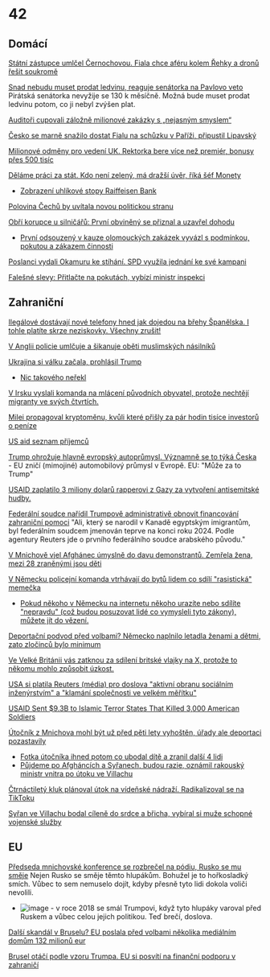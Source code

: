 # 42

## Domácí

[Státní zástupce umlčel Černochovou. Fiala chce aféru kolem Řehky a dronů řešit soukromě ](https://www.echo24.cz/a/HCNp2/zpravy-drony-nemesis-skupina-d-karel-rehka-jana-cernochova-schuzka-petr-fiala-ondrej-vetchy-vojenska-policie-vysetrovani)

[Snad nebudu muset prodat ledvinu, reaguje senátorka na Pavlovo veto](https://www.idnes.cz/zpravy/domaci/senatorka-sipova-adela-ledvina-penize-mzda-prezident-veto.A250218_084730_domaci_ikro) Pirátská senátorka nevyžije se 130 k měsíčně. Možná bude muset prodat ledvinu potom, co ji nebyl zvýšen plat.

[Auditoři cupovali záložně milionové zakázky s „nejasným smyslem“](https://www.seznamzpravy.cz/clanek/domaci-kauzy-velke-zakazky-s-nejasnym-smyslem-auditory-v-zalozne-zaujal-specialni-byznys-269849)

[Česko se marně snažilo dostat Fialu na schůzku v Paříži, připustil Lipavský](https://cnn.iprima.cz/cesko-se-marne-snazilo-dostat-fialu-na-schuzku-v-parizi-pripustil-lipavsky-466437)

[Milionové odměny pro vedení UK. Rektorka bere více než premiér, bonusy přes 500 tisíc](https://www.echo24.cz/a/HNQem/zpravy-domov-milionove-odmeny-pro-vedeni-uk-rektorka-bere-vice-nez-premier-bonusy-stovky-tisic)

[Děláme práci za stát. Kdo není zelený, má dražší úvěr, říká šéf Monety](https://www.seznamzpravy.cz/clanek/porady-inside-talks-delame-praci-za-stat-kdo-neni-zeleny-ma-drazsi-uver-rika-sef-monety-269955)
 * [Zobrazení uhlíkové stopy Raiffeisen Bank](https://www.rb.cz/o-nas/spolecenska-odpovednost/uhlikova-stopa)

[Polovina Čechů by uvítala novou politickou stranu](https://www.novinky.cz/clanek/volby-do-poslanecke-snemovny-polovina-cechu-by-uvitala-novou-politickou-stranu-40508998)

[Obří korupce u silničářů: První obviněný se přiznal a uzavřel dohodu](https://www.seznamzpravy.cz/clanek/domaci-kauzy-obri-korupce-u-silnicaru-prvni-obvineny-se-priznal-a-uzavrel-dohodu-269787)
  *  [První odsouzený v kauze olomouckých zakázek vyvázl s podmínkou, pokutou a zákazem činnosti](https://www.novinky.cz/clanek/krimi-prvni-odsouzeny-v-kauze-olomouckych-zakazek-vyvazl-s-podminkou-pokutou-a-zakazem-cinnosti-40508978)

[Poslanci vydali Okamuru ke stíhání. SPD využila jednání ke své kampani](https://www.idnes.cz/zpravy/domaci/snemovna-vydani-tomio-okamura-trestni-stihani-sireni-nenavisti.A250212_132138_domaci_kop)

[Falešné slevy: Přitlačte na pokutách, vybízí ministr inspekci](https://www.novinky.cz/clanek/ekonomika-falesne-slevy-pritlacte-na-pokutach-vybizi-ministr-inspekci-40508634)

## Zahraniční

[Ilegálové dostávají nové telefony hned jak dojedou na břehy Španělska. I tohle platíte skrze neziskovky. Všechny zrušit!](https://x.com/Ministerstvocz/status/1892229204692869155)

[V Anglii policie umlčuje a šikanuje oběti muslimských násilníků](https://x.com/HoodedClaw1974/status/1891457846643990922)

[Ukrajina si válku začala, prohlásil Trump](https://www.novinky.cz/clanek/zahranicni-amerika-trump-pokud-chce-vyslat-evropa-vojaky-na-ukrajinu-je-to-v-poradku-40509644)
 * [Nic takového neřekl](https://x.com/RpsAgainstTrump/status/1891968522655342854)

[V Irsku vyslali komanda na mlácení původních obyvatel, protože nechtějí migranty ve svých čtvrtích.](https://x.com/Mick_O_Keeffe/status/1891820498209722572)

[Milei propagoval kryptoměnu, kvůli které přišly za pár hodin tisíce investorů o peníze](https://www.novinky.cz/clanek/ekonomika-milei-propagoval-kryptomenu-kvuli-ktere-prisly-za-par-hodin-tisice-investoru-o-penize-40509299)

[US aid seznam příjemců](https://www.usaspending.gov/recipient)

[Trump ohrožuje hlavně evropský autoprůmysl. Významně se to týká Česka](https://www.novinky.cz/clanek/ekonomika-trump-ohrozuje-hlavne-evropsky-autoprumysl-vyznamne-se-to-tyka-ceska-40508950) - EU zničí (mimojiné) automobilový průmysl v Evropě. EU: "Může za to Trump"

[USAID zaplatilo 3 miliony dolarů rapperovi z Gazy za vytvoření antisemitské hudby.](https://x.com/AGunsberger/status/1890269667677311397)

[Federální soudce nařídil Trumpově administrativě obnovit financování zahraniční pomoci](https://www.novinky.cz/clanek/zahranicni-amerika-federalni-soudce-naridil-trumpove-administrative-obnovit-financovani-zahranicni-pomoci-40509061) "Ali, který se narodil v Kanadě egyptským imigrantům, byl federálním soudcem jmenován teprve na konci roku 2024. Podle agentury Reuters jde o prvního federálního soudce arabského původu."

[V Mnichově vjel Afghánec úmyslně do davu demonstrantů. Zemřela žena, mezi 28 zraněnými jsou děti](https://www.novinky.cz/clanek/zahranicni-evropa-v-mnichove-vjelo-auto-do-lidi-40508894)

[V Německu policejní komanda vtrhávají do bytů lidem co sdílí "rasistická" memečka](https://x.com/RadioGenoa/status/1891378617965228411)
 * [Pokud někoho v Německu na internetu někoho urazíte nebo sdílíte "nepravdu" (což budou posuzovat lidé co vymysleli tyto zákony), můžete jít do vězení.](https://x.com/EndWokeness/status/1891302425190863347)

[Deportační podvod před volbami? Německo naplnilo letadla ženami a dětmi, zato zločinců bylo minimum](https://www.novinky.cz/clanek/zahranicni-evropa-deportacni-podvod-pred-volbami-nemecko-naplnilo-letadla-zenami-a-detmi-zato-zlocincu-bylo-minimum-40509488)

[Ve Velké Británii vás zatknou za sdílení britské vlajky na X, protože to někomu mohlo způsobit úzkost.](https://x.com/Ministerstvocz/status/1891786209208291662)

[USA si platila Reuters (média) pro doslova "aktivní obranu sociálním inženýrstvím" a "klamání společnosti ve velkém měřítku"](https://x.com/elonmusk/status/1889896827513868734)

[USAID Sent $9.3B to Islamic Terror States That Killed 3,000 American Soldiers ](https://www.danielgreenfield.org/2025/02/usaid-sent-93b-to-islamic-terror-states.html)

[Útočník z Mnichova mohl být už před pěti lety vyhoštěn, úřady ale deportaci pozastavily](https://www.novinky.cz/clanek/zahranicni-utocnik-z-mnichova-mohl-byt-uz-pred-peti-lety-vyhosten-urady-ale-deportaci-pozastavily-40509169)
 * [Fotka útočníka ihned potom co ubodal dítě a zranil další 4 lidi](https://x.com/Martin_Sellner/status/1890832981603840273)
 * [Půjdeme po Afgháncích a Syřanech, budou razie, oznámil rakouský ministr vnitra po útoku ve Villachu](https://www.novinky.cz/clanek/zahranicni-evropa-pujdeme-po-afghancich-a-syranech-budou-razie-oznamil-rakousky-ministr-vnitra-po-utoku-ve-villachu-40509262)

[Čtrnáctiletý kluk plánoval útok na vídeňské nádraží. Radikalizoval se na TikToku](https://www.novinky.cz/clanek/zahranicni-evropa-ctrnactilety-kluk-planoval-utok-na-videnske-nadrazi-radikalizoval-se-na-tiktoku-40509758)

[Syřan ve Villachu bodal cíleně do srdce a břicha, vybíral si muže schopné vojenské služby](https://www.novinky.cz/clanek/zahranicni-evropa-syran-ve-villachu-bodal-cilene-do-srdce-a-bricha-vybiral-si-muze-schopne-vojenske-sluzby-40509534)

## EU 

[Předseda mnichovské konference se rozbrečel na pódiu, Rusko se mu směje](https://www.idnes.cz/zpravy/zahranicni/nemecko-mnichov-bezpecnostni-konference-christoph-heusgen-plac.A250217_091032_zahranicni_kha) Nejen Rusko se směje těmto hlupákům. Bohužel je to hořkosladký smích. Vůbec to sem nemuselo dojít, kdyby přesně tyto lidi dokola voliči nevolili.
 * ![image](https://github.com/user-attachments/assets/ffa7d322-6018-405d-901b-9e8772645de3) - v roce 2018 se smál Trumpovi, když tyto hlupáky varoval před Ruskem a vůbec celou jejich politikou. Teď brečí, doslova.


[Další skandál v Bruselu? EU poslala před volbami několika mediálním domům 132 milionů eur](https://www.echo24.cz/a/HVv3s/zpravy-svet-dalsi-skandal-v-bruselu-evropska-unie-poslala-desitky-milionu-medialnim-domum-pred-volbami)

[Brusel otáčí podle vzoru Trumpa. EU si posvítí na finanční podporu v zahraničí ](https://www.echo24.cz/a/HiPNr/zpravy-svet-brusel-otaci-podle-vzoru-trumpa-eu-si-posviti-na-financni-podporu-v-zahranici)

